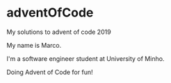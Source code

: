 # adventOfCode
My solutions to advent of code 2019

My name is Marco.

I'm a software engineer student at University of Minho.

Doing Advent of Code for fun!
